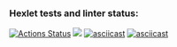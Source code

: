 ### Hexlet tests and linter status:
[![Actions Status](https://github.com/Augmar/frontend-project-44/workflows/hexlet-check/badge.svg)](https://github.com/Augmar/frontend-project-44/actions)
<a href="https://codeclimate.com/github/Augmar/frontend-project-44/maintainability"><img src="https://api.codeclimate.com/v1/badges/e3d049fff8bfa8c5c927/maintainability" /></a>
[![asciicast](https://asciinema.org/a/qi39hrHPMMxwnAfmhmX91HMR0.svg)](https://asciinema.org/a/qi39hrHPMMxwnAfmhmX91HMR0)
[![asciicast](https://asciinema.org/a/1tnto40DlOfrL3BtxuSKyhdJE.svg)](https://asciinema.org/a/1tnto40DlOfrL3BtxuSKyhdJE)